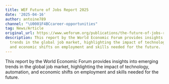 ```yaml
---
title: WEF Future of Jobs Report 2025
date: '2025-04-16'
author: antoine789
channel: "\U0001F4BCcareer-opportunities"
tag: News/Article
original_url: https://www.weforum.org/publications/the-future-of-jobs-report-2025/digest/)
description: This report by the World Economic Forum provides insights into emerging
  trends in the global job market, highlighting the impact of technology, automation,
  and economic shifts on employment and skills needed for the future.
---
```


This report by the World Economic Forum provides insights into emerging trends in the global job market, highlighting the impact of technology, automation, and economic shifts on employment and skills needed for the future.